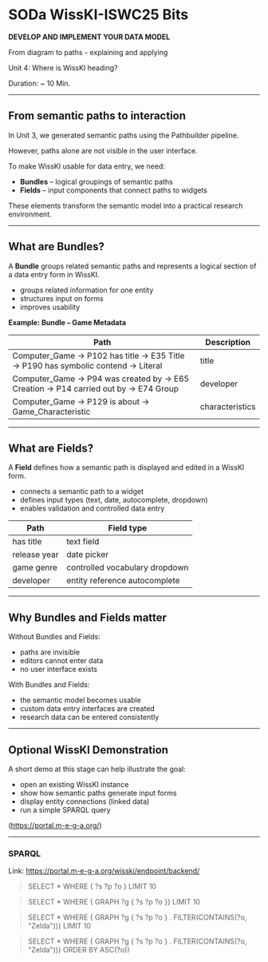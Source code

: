 <!--
*titel:
*author:in/urheber:in: 
orcid: 
email: SODa@sammlungen.io
*lizenz: cc by
lizenzlink: https://creativecommons.org/
*persistenter OER link: 
language: 
version:  v1
beschreibung: 
format: SODa WissKI How-to-Tutorial
modultitel: 
modul: Unit 1
einheitstitel: 
eiheit: Einheit 1
lernziel: 

baustein:
zielgruppe: https://zenodo.org/records/15574575
gestaltungsprinzip: 
keywords: ???
erstellungsdatum: 

technische metadaten:
medientyp: text
dateiformat: .md
dauer: 
größe:
software: Web

icon: /assets/SODa-Logo_full.svg

link: https://raw.githubusercontent.com/chastik/WissKI/refs/heads/main/soda.css

-->

# SODa WissKI-ISWC25 Bits

**DEVELOP AND IMPLEMENT YOUR DATA MODEL** 

From diagram to paths - explaining and applying

Unit 4: Where is WissKI heading? 

Duration: ~ 10 Min.

---

## From semantic paths to interaction

In Unit 3, we generated semantic paths using the Pathbuilder pipeline.  

However, paths alone are not visible in the user interface. 

To make WissKI usable for data entry, we need:

* **Bundles** – logical groupings of semantic paths
* **Fields** – input components that connect paths to widgets

These elements transform the semantic model into a practical research environment.

---

## What are Bundles?

A **Bundle** groups related semantic paths and represents a logical section of a data entry form in WissKI.

* groups related information for one entity
* structures input on forms
* improves usability

**Example: Bundle – Game Metadata**

| Path | Description |
|------|-------------|
| Computer_Game → P102 has title → E35 Title → P190 has symbolic contend →  Literal | title | 
| Computer_Game → P94 was created by → E65 Creation → P14 carried out by → E74 Group | developer |
| Computer_Game → P129 is about → Game_Characteristic | characteristics |

---

## What are Fields?

A **Field** defines how a semantic path is displayed and edited in a WissKI form.

* connects a semantic path to a widget
* defines input types (text, date, autocomplete, dropdown)
* enables validation and controlled data entry

| Path | Field type |
|------|------------|
| has title | text field |
| release year | date picker |
| game genre | controlled vocabulary dropdown |
| developer | entity reference autocomplete |

---

## Why Bundles and Fields matter

Without Bundles and Fields:

* paths are invisible
* editors cannot enter data
* no user interface exists

With Bundles and Fields:

* the semantic model becomes usable
* custom data entry interfaces are created
* research data can be entered consistently

---

## Optional WissKI Demonstration

A short demo at this stage can help illustrate the goal:

* open an existing WissKI instance
* show how semantic paths generate input forms
* display entity connections (linked data)
* run a simple SPARQL query

(https://portal.m-e-g-a.org/)

---

### SPARQL

Link: https://portal.m-e-g-a.org/wisski/endpoint/backend/

>
>SELECT * WHERE { ?s ?p ?o } LIMIT 10
>

>
>SELECT * WHERE { GRAPH ?g { ?s ?p ?o }} LIMIT 10
>

>
>SELECT * WHERE { GRAPH ?g { ?s ?p ?o } . FILTER(CONTAINS(?o, "Zelda"))} LIMIT 10
>

>
>SELECT * WHERE { GRAPH ?g { ?s ?p ?o } . FILTER(CONTAINS(?o, "Zelda"))} ORDER BY ASC(?o))
>


